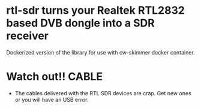 rtl-sdr
turns your Realtek RTL2832 based DVB dongle into a SDR receiver
======================================================================

Dockerized version of the library for use with cw-skimmer docker container.


# Watch out!! CABLE
- The cables delivered with the RTL SDR devices are crap. Get new ones or you will have an USB error.
